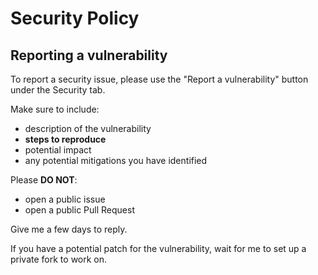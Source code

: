 # Security Policy

## Reporting a vulnerability

To report a security issue, please use the "Report a vulnerability" button under the Security tab.

Make sure to include:

- description of the vulnerability
- **steps to reproduce**
- potential impact
- any potential mitigations you have identified

Please **DO NOT**:

- open a public issue
- open a public Pull Request

Give me a few days to reply.

If you have a potential patch for the vulnerability, wait for me to set up a private fork to work on.
